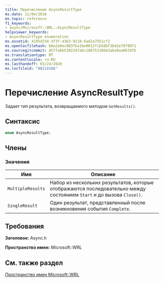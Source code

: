 ```yaml
---
title: Перечисление AsyncResultType
ms.date: 11/04/2016
ms.topic: reference
f1_keywords:
- async/Microsoft::WRL::AsyncResultType
helpviewer_keywords:
- AsyncResultType enumeration
ms.assetid: 4195d234-3f3f-4363-9118-6ad2a7551cf2
ms.openlocfilehash: b8a2a9ec803fba1be0012fcb58bf3b42e78f9071
ms.sourcegitcommit: 857fa6b530224fa6c18675138043aba9aa0619fb
ms.translationtype: MT
ms.contentlocale: ru-RU
ms.lasthandoff: 03/24/2020
ms.locfileid: "80214166"
---
```

# <a name="asyncresulttype-enumeration"></a>Перечисление AsyncResultType

Задает тип результата, возвращаемого методом `GetResults()`.

## <a name="syntax"></a>Синтаксис

```cpp
enum AsyncResultType;
```

## <a name="members"></a>Члены

### <a name="values"></a>Значения

|Имя|Описание|
|----------|-----------------|
|`MultipleResults`|Набор из нескольких результатов, которые отображаются последовательно между состоянием `Start` и до вызова `Close()`.|
|`SingleResult`|Один результат, представленный после возникновения события `Complete`.|

## <a name="requirements"></a>Требования

**Заголовок:** Async.h

**Пространство имен:** Microsoft::WRL

## <a name="see-also"></a>См. также раздел

[Пространство имен Microsoft::WRL](microsoft-wrl-namespace.md)
